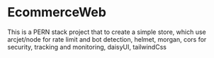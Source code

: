 # EcommerceWeb

This is a PERN stack project that to create a simple store, which use arcjet/node for rate limit and bot detection, helmet, morgan, cors for security, tracking and monitoring, daisyUI, tailwindCss 
